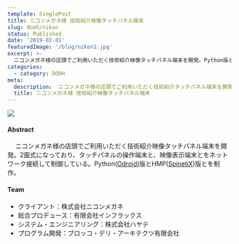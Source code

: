 ```yaml
---
template: SinglePost
title: ニコンメガネ様 技術紹介映像タッチパネル端末
slug: dooh/nikon
status: Published
date: '2019-02-01'
featuredImage: '/blog/nikon1.jpg'
excerpt: >-
  ニコンメガネ様の店頭でご利用いただく技術紹介映像タッチパネル端末を開発。Python版とHMP版とを制作。
categories:
  - category: DOOH
meta:
  description:  ニコンメガネ様の店頭でご利用いただく技術紹介タッチパネル端末を開発。Python版とHMP版とを制作。
  title: ニコンメガネ様 技術紹介映像タッチパネル端末
---
```


![](/blog/nikon1.jpg)

#### Abstract

　 ニコンメガネ様の店頭でご利用いただく技術紹介映像タッチパネル端末を開発。2面式になっており、タッチパネルの操作端末と、映像表示端末とをネットワーク接続して制御している。Python([Odroid](https://www.hardkernel.com/shop/odroid-xu4-special-price/))版とHMP([SpinetiX](https://www.spinetix.com/products/players))版とを制作。

#### Team

- クライアント：株式会社ニコンメガネ
- 総合プロデュース：有限会社インフラックス
- システム・エンジニアリング：株式会社ハヤテ
- プログラム開発：ブロッコ・デリ・アーキテクツ有限会社